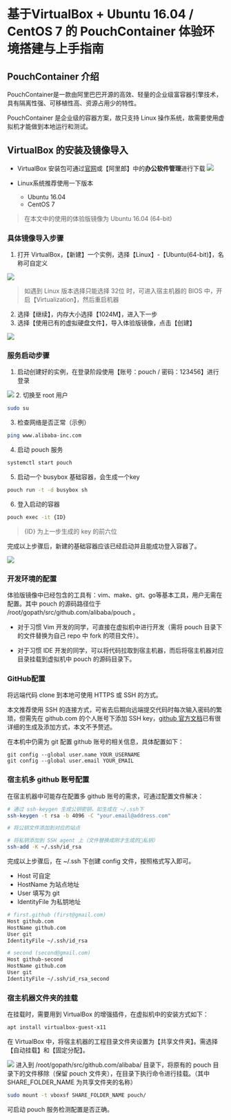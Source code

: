 # 基于VirtualBox + Ubuntu 16.04 / CentOS 7 的 PouchContainer 体验环境搭建与上手指南

## PouchContainer 介绍
PouchContainer是一款由阿里巴巴开源的高效、轻量的企业级富容器引擎技术，具有隔离性强、可移植性高、资源占用少的特性。

PouchContainer 是企业级的容器方案，故只支持 Linux 操作系统，故需要使用虚拟机才能做到本地运行和测试。
## VirtualBox 的安装及镜像导入
- VirtualBox 安装包可通过[官网](https://www.virtualbox.org/wiki/Downloads)或【阿里郎】中的**办公软件管理**进行下载
![](https://i.loli.net/2018/07/30/5b5ed5e30c753.png)

- Linux系统推荐使用一下版本
    - Ubuntu 16.04
    - CentOS 7

> 在本文中的使用的体验版镜像为 Ubuntu 16.04 (64-bit)

### 具体镜像导入步骤
1. 打开 VirtualBox，【新建】一个实例，选择【Linux】-【Ubuntu(64-bit)】，名称可自定义

![](https://i.loli.net/2018/07/30/5b5ed82dc96e8.png)
> 如遇到 Linux 版本选择只能选择 32位 时，可进入宿主机器的 BIOS 中，开启【Virtualization】，然后重启机器
2. 选择【继续】，内存大小选择【1024M】，进入下一步
3. 选择【使用已有的虚拟硬盘文件】，导入体验版镜像，点击【创建】

![](https://i.loli.net/2018/07/30/5b5ed8d04536f.png)

### 服务启动步骤
1. 启动创建好的实例，在登录阶段使用【账号：pouch / 密码：123456】进行登录

![](https://i.loli.net/2018/07/30/5b5eda998850b.png)
2. 切换至 root 用户
``` bash
sudo su
```
3. 检查网络是否正常（示例）
``` bash
ping www.alibaba-inc.com
```
4. 启动 pouch 服务
``` bash
systemctl start pouch
```
5. 启动一个 busybox 基础容器，会生成一个key
``` bash
pouch run -t -d busybox sh
```
6. 登入启动的容器
``` bash
pouch exec -it {ID}
```
> {ID} 为上一步生成的 key 的前六位

完成以上步骤后，新建的基础容器应该已经启动并且能成功登入容器了。

![](https://i.loli.net/2018/07/30/5b5edd8c3f50f.png)

### 开发环境的配置
体验版镜像中已经包含的工具有：vim、make、git、go等基本工具，用户无需在配置。其中 pouch 的源码路径位于 /root/gopath/src/github.com/alibaba/pouch 。

- 对于习惯 Vim 开发的同学，可直接在虚拟机中进行开发（需将 pouch 目录下的文件替换为自己 repo 中 fork 的项目文件）。

- 对于习惯 IDE 开发的同学，可以将代码拉取到宿主机器，而后将宿主机器对应目录挂载到虚拟机中 pouch 的源码目录下。

### GitHub配置
将远端代码 clone 到本地可使用 HTTPS 或 SSH 的方式。

本文推荐使用 SSH 的连接方式，可省去后期向远端提交代码时每次输入密码的繁琐，但需先在 github.com 的个人账号下添加 SSH key，[github 官方文档](https://help.github.com/articles/generating-a-new-ssh-key-and-adding-it-to-the-ssh-agent/)已有很详细的生成及添加方式，本文不予赘述。

在本机中仍需为 git 配置 github 账号的相关信息，具体配置如下：
``` git
git config --global user.name YOUR_USERNAME
git config --global user.email YOUR_EMAIL
```
### 宿主机多 github 账号配置
在宿主机器中可能存在配置多 github 账号的需求，可通过配置文件解决：

``` bash
# 通过 ssh-keygen 生成公钥密钥，如生成在 ~/.ssh下
ssh-keygen -t rsa -b 4096 -C "your.email@address.com"

# 将公钥文件添加到对应的站点

# 将私钥添加到 SSH agent 上（文件替换成刚才生成的私钥）
ssh-add -K ~/.ssh/id_rsa 
```
完成以上步骤后，在 ~/.ssh 下创建 config 文件，按照格式写入即可。
- Host 可自定
- HostName 为站点地址
- User 填写为 git
- IdentityFile 为私钥地址
``` bash
# first.github (first@gmail.com)
Host github.com
HostName github.com
User git
IdentityFile ~/.ssh/id_rsa

# second (second@gmail.com)
Host github-second
HostName github.com
User git
IdentityFile ~/.ssh/id_rsa_second
```

### 宿主机器文件夹的挂载
在挂载时，需要用到 VirtualBox 的增强插件，在虚拟机中的安装方式如下：
``` bash
apt install virtualbox-guest-x11
```
在 VirtualBox 中，将宿主机器的工程目录文件夹设置为【共享文件夹】。需选择【自动挂载】和【固定分配】。

![](https://i.loli.net/2018/07/30/5b5eee8226510.png)
进入到 /root/gopath/src/github.com/alibaba/ 目录下，将原有的 pouch 目录下的文件移除（保留 pouch 文件夹），在目录下执行命令进行挂载。（其中 SHARE_FOLDER_NAME 为共享文件夹的名称）
``` bash
sudo mount -t vboxsf SHARE_FOLDER_NAME pouch/
```
可启动 pouch 服务检测配置是否正确。
